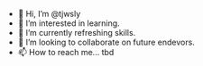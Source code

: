 - 👋 Hi, I’m @tjwsly
- 👀 I’m interested in learning.
- 🌱 I’m currently refreshing skills.
- 💞️ I’m looking to collaborate on future endevors.
- 📫 How to reach me... tbd

<!---
tjwsly/tjwsly is a ✨ special ✨ repository because its `README.md` (this file) appears on your GitHub profile.
You can click the Preview link to take a look at your changes.
--->
